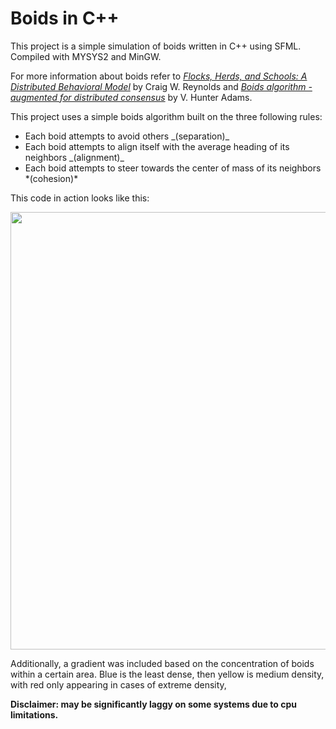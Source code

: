 # **Boids in C++**

This project is a simple simulation of boids written in C++ using SFML.
Compiled with MYSYS2 and MinGW.

For more information about boids refer to [*Flocks, Herds, and Schools: A Distributed Behavioral Model*](https://www.cs.toronto.edu/~dt/siggraph97-course/cwr87/) by Craig W. Reynolds and [*Boids algorithm - augmented for distributed consensus*](https://vanhunteradams.com/Pico/Animal_Movement/Boids-algorithm.html) by V. Hunter Adams.

This project uses a simple boids algorithm built on the three following rules:
<ul>
  <li>Each boid attempts to avoid others _(separation)_</li>
  <li>Each boid attempts to align itself with the average heading of its neighbors _(alignment)_</li>
  <li>Each boid attempts to steer towards the center of mass of its neighbors *(cohesion)*</li>
</ul>

This code in action looks like this:

<img src="readme_assets/boids_example.gif" width="700" height="700" />

Additionally, a gradient was included based on the concentration of boids within a certain area. Blue is the least dense, then yellow is medium density, with red only appearing in cases of extreme density, 

**Disclaimer: may be significantly laggy on some systems due to cpu limitations.**
